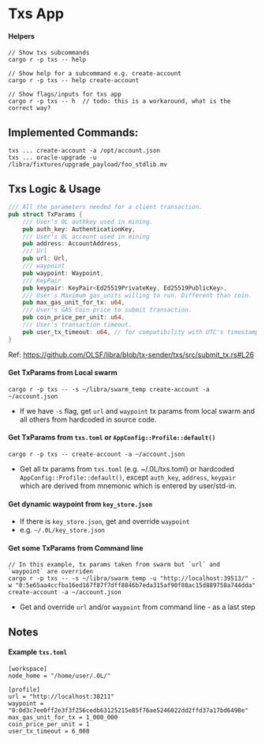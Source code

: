 
# Txs App

#### Helpers  

```
// Show txs subcommands 
cargo r -p txs -- help

// Show help for a subcommand e.g. create-account
cargo r -p txs -- help create-account

// Show flags/inputs for txs app 
cargo r -p txs -- h  // todo: this is a workaround, what is the correct way?

```

## Implemented Commands:

```
txs ... create-account -a /opt/account.json
txs ... oracle-upgrade -u /libra/fixtures/upgrade_payload/foo_stdlib.mv
```

## Txs Logic & Usage

``` Rust
/// All the parameters needed for a client transaction.
pub struct TxParams {
    /// User's 0L authkey used in mining.
    pub auth_key: AuthenticationKey,
    /// User's 0L account used in mining
    pub address: AccountAddress,
    /// Url
    pub url: Url,
    /// waypoint
    pub waypoint: Waypoint,
    /// KeyPair
    pub keypair: KeyPair<Ed25519PrivateKey, Ed25519PublicKey>,
    /// User's Maximum gas_units willing to run. Different than coin. 
    pub max_gas_unit_for_tx: u64,
    /// User's GAS Coin price to submit transaction.
    pub coin_price_per_unit: u64,
    /// User's transaction timeout.
    pub user_tx_timeout: u64, // for compatibility with UTC's timestamp.
}
```
Ref: https://github.com/OLSF/libra/blob/tx-sender/txs/src/submit_tx.rs#L26


#### Get TxParams from Local swarm
```
cargo r -p txs -- -s ~/libra/swarm_temp create-account -a ~/account.json  
```
- If we have `-s` flag, get `url` and `waypoint` tx params from local swarm and all others from hardcoded in source code.  


#### Get TxParams from `txs.toml` or `AppConfig::Profile::default()`

```
cargo r -p txs -- create-account -a ~/account.json   
```
- Get all tx params from `txs.toml` (e.g. ~/.0L/txs.toml) or hardcoded `AppConfig::Profile::default()`, except `auth_key`, `address`, `keypair` which are derived from mnemonic which is entered by user/std-in.

#### Get dynamic waypoint from `key_store.json`

- If there is `key_store.json`, get and override `waypoint` 
- e.g. `~/.0L/key_store.json`  

#### Get some TxParams from Command line
```
// In this example, tx params taken from swarm but `url` and `waypoint` are overriden 
cargo r -p txs -- -s ~/libra/swarm_temp -u "http://localhost:39513/" -w "0:5e65aa4ccfba16ed167f87f7dff8846b7eda315af90f88ac15d889758a744dda" create-account -a ~/account.json 
```

- Get and override `url` and/or `waypoint` from command line - as a last step 


## Notes

#### Example `txs.toml`

```
[workspace]
node_home = "/home/user/.0L/"

[profile]
url = "http://localhost:38211"        
waypoint = "0:0d3c7ee0ff2e3f3f256cedb63125215e85f76ae5246022dd2ffd37a17bd6498e"
max_gas_unit_for_tx = 1_000_000
coin_price_per_unit = 1
user_tx_timeout = 6_000
```

